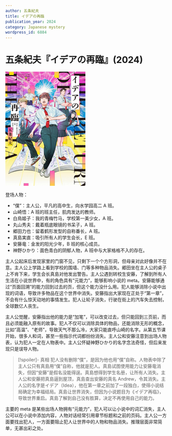 ```yaml
---
author: 五条紀夫
title: イデアの再臨
publication_year: 2024
category: Japanese mystery
wordpress_id: 6884
---
```


# 五条紀夫『イデアの再臨』(2024)

<img src=images/2024_cover.jpg width=250/>

登场人物：
* “僕”：主人公，平凡的高中生，向水学园高二 A 班。
* 山崎悟：A 班的班主任，肌肉发达的教师。
* 白鳥姬子：我的青梅竹马，学校第一美少女，A 班。
* 丸山秀夫：戴着瓶底眼镜的书呆子，A 班。
* 郷田力也：留着鹤形发型的自称番长，A 班。
* 真島実直：吸引所有人的学生会长，E 班。
* 安藤竜：金发的阳光少年，B 班的核心成员。
* 神野ひかり：面色青白的阴郁人物，A 班中与大家格格不入的存在。

主人公起床后发现家里的门窗不见，只剩下一个个方形洞，但母亲对此好像并不在意。主人公上学路上看到学校的围墙、门等多种物品消失。郷田坐在主人公的桌子上不肯下来，学生会长真島对他发出警告。主人公遇到转校生安藤，了解到所有人生活在小说世界中，有的角色具有“元能力”，能够影响小说的 meta。安藤能够通过“页面回溯”的能力回到过去的页，但这个能力没什么用。犯人能够消除小说中出现的词语，导致许多物品在这个世界中消失。安藤指出大家现在正处于“第一章”，不会有什么惊天动地的事情发生。犯人让轮子消失，行驶在街上的汽车失去控制，全球数亿人丧生。

主人公觉醒，安藤指出他的能力是“加笔”，可以改变过去，但只能回到三页前，而且必须能融入原有的故事。犯人不仅可以消除具体的物品，还能消除无形的概念，比如“高温”、“老师”，导致天气不那么冷，大家只能直呼山崎的名字。从第五节课开始，很多人和词，甚至一些指示代词都纷纷消失。主人公和安藤注意到出场人物表，认为犯人一定在人物表中。主人公怀疑神野ひかり的名字念法奇怪，但后来发现只是误导人物。

> [!spoiler]- 真相
> 犯人没有删除“僕”，是因为他也用“僕”自称。人物表中除了主人公只有真島用“僕”自称，他就是犯人。真島试图使用能力让安藤竜消失，但因“安藤”是假名没能得逞。真島想得到学生名册，让所有人消失。主人公和安藤把真島逼到屋顶，真島查出安藤的真名 Andrew，令其消失。主人公的名字是イデア（Idea），他在第一章之前加了一段独白，使得小说结局确定为幸福结局。真島让世界消失，但因为小说题目为《イデア再临》，导致世界重启。真島了解到自己没有胜算，决定不再使用自己的能力。

主要的 meta 是某些出场人物拥有“元能力”，犯人可以让小说中的词汇消失，主人公可以在小说中添加内容，人物对话经常引用章节标题和之前的页码。主人公一方面要找出犯人，一方面要阻止犯人让世界中的人物和物品消失。推理层面非常简单，无甚出彩之处。